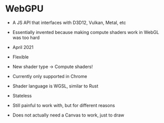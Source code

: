 # WebGPU

- A JS API that interfaces with D3D12, Vulkan, Metal, etc
<v-click>

- Essentially invented because making compute shaders work in WebGL was too hard
</v-click>
<v-click>

- April 2021
</v-click>
<v-click>

- Flexible
</v-click>
<v-click>

- New shader type -> Compute shaders!
</v-click>
<v-click>

- Currently only supported in Chrome
</v-click>
<v-click>

- Shader language is WGSL, similar to Rust
</v-click>
<v-click>

- Stateless 
</v-click>
<v-click>

- Still painful to work with, but for different reasons
</v-click>
<v-click>

- Does not actually need a Canvas to work, just to draw
</v-click>
